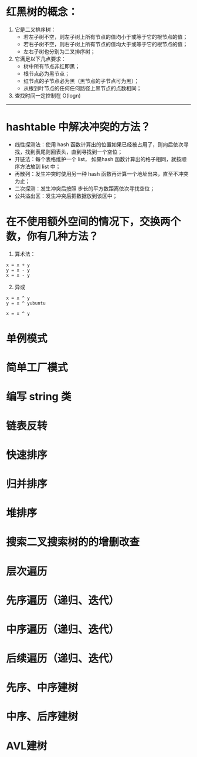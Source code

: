 # 红黑树的概念：
1. 它是二叉排序树：
    + 若左子树不空，则左子树上所有节点的值均小于或等于它的根节点的值；
    + 若右子树不空，则右子树上所有节点的值均大于或等于它的根节点的值；
    + 左右子树也分别为二叉排序树；
2. 它满足以下几点要求：
    + 树中所有节点非红即黑；
    + 根节点必为黑节点；
    + 红节点的子节点必为黑（黑节点的子节点可为黑）；
    + 从根到叶节点的任何任何路径上黑节点的点数相同；
3. 查找时间一定控制在 O(logn)

---

# hashtable 中解决冲突的方法？
+ 线性探测法：使用 hash 函数计算出的位置如果已经被占用了，则向后依次寻找，找到表尾则回表头，直到寻找到一个空位；
+ 开链法：每个表格维护一个 list， 如果hash 函数计算出的格子相同，就按顺序方法放到 list 中；
+ 再散列：发生冲突时使用另一种 hash 函数再计算一个地址出来，直至不冲突为止；
+ 二次探测：发生冲突后按照 步长的平方数距离依次寻找空位；
+ 公共溢出区：发生冲突后把数据放到该区中；

# 在不使用额外空间的情况下，交换两个数，你有几种方法？
1. 算术法：
```
x = x + y
y = x - y
x = x - y 
```
2. 异或
```
x = x ^ y
y = x ^ yubuntu

x = x ^ y
```

# 单例模式

# 简单工厂模式

# 编写 string 类

# 链表反转

# 快速排序

# 归并排序

# 堆排序

# 搜索二叉搜索树的的增删改查

# 层次遍历

# 先序遍历（递归、迭代）

# 中序遍历（递归、迭代）

# 后续遍历（递归、迭代）

# 先序、中序建树

# 中序、后序建树

# AVL建树

